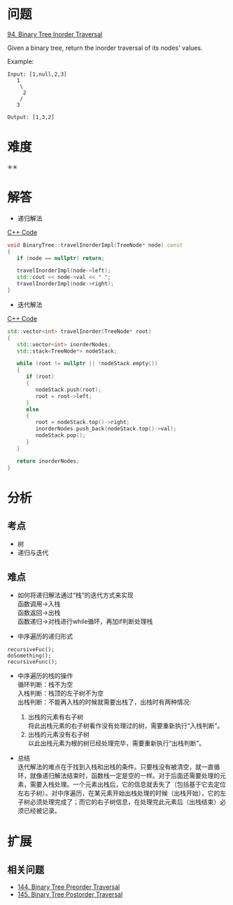 # 问题
[94. Binary Tree Inorder Traversal](https://leetcode.com/problems/binary-tree-inorder-traversal/)

Given a binary tree, return the inorder traversal of its nodes' values.

Example:
```
Input: [1,null,2,3]
   1
    \
     2
    /
   3

Output: [1,3,2]
```

# 难度
✳✳

# 解答
- 递归解法

[C++ Code](./code/94_144_145.Binary-Tree-Inorder_Preorder_Postorder-Traversal/BinaryTree.cpp)
```cpp
void BinaryTree::travelInorderImpl(TreeNode* node) const
{
   if (node == nullptr) return;

   travelInorderImpl(node->left);
   std::cout << node->val << " ";
   travelInorderImpl(node->right);
}
```

- 迭代解法

[C++ Code](./code/94_144_145.Binary-Tree-Inorder_Preorder_Postorder-Traversal/main.cpp)
```cpp
std::vector<int> travelInorder(TreeNode* root)
{
   std::vector<int> inorderNodes;
   std::stack<TreeNode*> nodeStack;

   while (root != nullptr || !nodeStack.empty())
   {
      if (root)
      {
         nodeStack.push(root);
         root = root->left;
      }
      else
      {
         root = nodeStack.top()->right;
         inorderNodes.push_back(nodeStack.top()->val);
         nodeStack.pop();
      }
   }

   return inorderNodes;
}
```

# 分析
## 考点
* 树
* 递归与迭代

## 难点
* 如何将递归解法通过“栈”的迭代方式来实现<br>
函数调用->入栈<br>
函数返回->出栈<br>
函数递归->对栈进行while循环，再加if判断处理栈

* 中序遍历的递归形式<br>
```
recursiveFuc();
doSomething();
recursiveFunc();
```

* 中序遍历的栈的操作<br>
循环判断：栈不为空<br>
入栈判断：栈顶的左子树不为空<br>
出栈判断：不能再入栈的时候就需要出栈了，出栈时有两种情况: 
    1. 出栈的元素有右子树<br>
    将此出栈元素的右子树看作没有处理过的树，需要重新执行“入栈判断”。
    2. 出栈的元素没有右子树<br>
    以此出栈元素为根的树已经处理完毕，需要重新执行“出栈判断”。

* 总结<br>
迭代解法的难点在于找到入栈和出栈的条件。只要栈没有被清空，就一直循环，就像递归解法结束时，函数栈一定是空的一样。对于后面还需要处理的元素，需要入栈处理。一个元素出栈后，它的信息就丢失了（包括基于它去定位左右子树）。对中序遍历，在某元素开始出栈处理的时候（出栈开始），它的左子树必须处理完成了；而它的右子树信息，在处理完此元素后（出栈结束）必须已经被记录。


# 扩展
## 相关问题
* [144. Binary Tree Preorder Traversal](144.Binary-Tree-Preorder-Traversal.md)
* [145. Binary Tree Postorder Traversal](145.Binary-Tree-Postorder-Traversal.md)